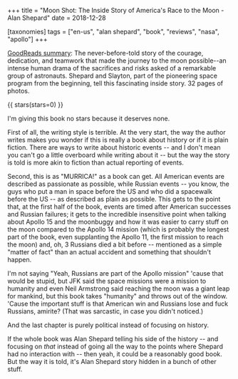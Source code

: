 +++
title = "Moon Shot: The Inside Story of America's Race to the Moon - Alan Shepard"
date = 2018-12-28

[taxonomies]
tags = ["en-us", "alan shepard", "book", "reviews", "nasa", "apollo"]
+++

[GoodReads summary](https://www.goodreads.com/book/show/37711959-moon-shot):
The never-before-told story of the courage, dedication, and teamwork that made
the journey to the moon possible--an intense human drama of the sacrifices and
risks asked of a remarkable group of astronauts. Shepard and Slayton, part of
the pioneering space program from the beginning, tell this fascinating inside
story. 32 pages of photos.

<!-- more -->

{{ stars(stars=0) }}

I'm giving this book no stars because it deserves none.

First of all, the writing style is terrible. At the very start, the way the
author writes makes you wonder if this is really a book about history or if it
is plain fiction. There are ways to write about historic events -- and I don't
mean you can't go a little overboard while writing about it -- but the way the
story is told is more akin to fiction than actual reporting of events.

Second, this is as "MURRICA!" as a book can get. All American events are
described as passionate as possible, while Russian events -- you know, the guys
who put a man in space before the US and who did a spacewalk before the US --
as described as plain as possible. This gets to the point that, at the first
half of the book, events are timed after American successes and Russian
failures; it gets to the incredible insensitive point when talking about Apollo
15 and the moonbuggy and how it was easier to carry stuff on the moon compared
to the Apollo 14 mission (which is probably the longest part of the book, even
supplanting the Apollo 11, the first mission to reach the moon) and, oh, 3
Russians died a bit before -- mentioned as a simple "matter of fact" than an
actual accident and something that shouldn't happen.

I'm not saying "Yeah, Russians are part of the Apollo mission" 'cause that
would be stupid, but JFK said the space missions were a mission to humanity and
even Neil Armstrong said reaching the moon was a giant leap for mankind, but
this book takes "humanity" and throws out of the window. 'Cause the important
stuff is that American win and Russians lose and fuck Russians, amirite? (That
was sarcastic, in case you didn't noticed.)

And the last chapter is purely political instead of focusing on history.

If the whole book was Alan Shepard telling his side of the history -- and
focusing on *that* instead of going all the way to the points where
Shepard had no interaction with -- then yeah, it could be a reasonably good
book. But the way it is told, it's Alan Shepard story hidden in a bunch of
other stuff.
